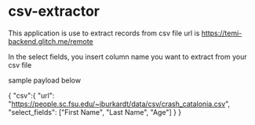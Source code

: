 # csv-extractor
This application is use to extract records from csv file
url is https://temi-backend.glitch.me/remote

In the select fields, you insert column name you want to extract from your csv file 

sample payload below
 
 {
	 "csv":{
    "url": "https://people.sc.fsu.edu/~jburkardt/data/csv/crash_catalonia.csv",
    "select_fields": ["First Name", "Last Name", "Age"]
  }
}
